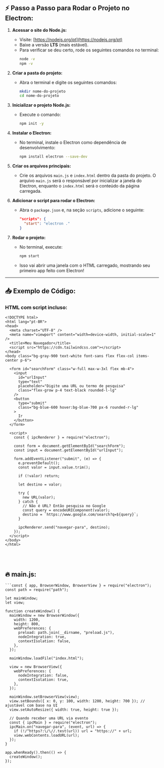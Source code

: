 

<h2>⚡ Passo a Passo para Rodar o Projeto no Electron:</h2>

1. **Acessar o site do Node.js:**
   - Visite: [https://nodejs.org/pt](https://nodejs.org/pt)
   - Baixe a versão **LTS** (mais estável).
   - Para verificar se deu certo, rode os seguintes comandos no terminal:
     ```bash
     node -v
     npm -v
     ```

2. **Criar a pasta do projeto:**
   - Abra o terminal e digite os seguintes comandos:
     ```bash
     mkdir nome-do-projeto
     cd nome-do-projeto
     ```

3. **Inicializar o projeto Node.js:**
   - Execute o comando:
     ```bash
     npm init -y
     ```

4. **Instalar o Electron:**
   - No terminal, instale o Electron como dependência de desenvolvimento:
     ```bash
     npm install electron --save-dev
     ```

5. **Criar os arquivos principais:**
   - Crie os arquivos `main.js` e `index.html` dentro da pasta do projeto. O arquivo `main.js` será o responsável por inicializar a janela do Electron, enquanto o `index.html` será o conteúdo da página carregada.

6. **Adicionar o script para rodar o Electron:**
   - Abra o `package.json` e, na seção `scripts`, adicione o seguinte:
     ```json
     "scripts": {
       "start": "electron ."
     }
     ```

7. **Rodar o projeto:**
   - No terminal, execute:
     ```bash
     npm start
     ```
   - Isso vai abrir uma janela com o HTML carregado, mostrando seu primeiro app feito com Electron!

---

<h2>📥 Exemplo de Código:</h2>

### **HTML com script incluso:**
```
<!DOCTYPE html>
<html lang="pt-BR">
<head>
  <meta charset="UTF-8" />
  <meta name="viewport" content="width=device-width, initial-scale=1" />
  <title>Meu Navegador</title>
  <script src="https://cdn.tailwindcss.com"></script>
</head>
<body class="bg-gray-900 text-white font-sans flex flex-col items-center p-6">

  <form id="searchForm" class="w-full max-w-3xl flex mb-4">
    <input
      id="urlInput"
      type="text"
      placeholder="Digite uma URL ou termo de pesquisa"
      class="flex-grow p-4 text-black rounded-l-lg"
    />
    <button
      type="submit"
      class="bg-blue-600 hover:bg-blue-700 px-6 rounded-r-lg"
    >
      Ir
    </button>
  </form>

  <script>
    const { ipcRenderer } = require("electron");

    const form = document.getElementById("searchForm");
    const input = document.getElementById("urlInput");

    form.addEventListener("submit", (e) => {
      e.preventDefault();
      const valor = input.value.trim();

      if (!valor) return;

      let destino = valor;

      try {
        new URL(valor);
      } catch {
        // Não é URL? Então pesquisa no Google
        const query = encodeURIComponent(valor);
        destino = `https://www.google.com/search?q=${query}`;
      }

      ipcRenderer.send("navegar-para", destino);
    });
  </script>
</body>
</html>
```

<br>
<br>

<h2>🔥 main.js:</h2>

```### **Main.js:**
```const { app, BrowserWindow, BrowserView } = require("electron");
const path = require("path");

let mainWindow;
let view;

function createWindow() {
  mainWindow = new BrowserWindow({
    width: 1200,
    height: 800,
    webPreferences: {
      preload: path.join(__dirname, "preload.js"),
      nodeIntegration: true,
      contextIsolation: false,
    },
  });

  mainWindow.loadFile("index.html");

  view = new BrowserView({
    webPreferences: {
      nodeIntegration: false,
      contextIsolation: true,
    },
  });

  mainWindow.setBrowserView(view);
  view.setBounds({ x: 0, y: 100, width: 1200, height: 700 }); // ajustável com base na UI
  view.setAutoResize({ width: true, height: true });

  // Quando receber uma URL via evento
  const { ipcMain } = require("electron");
  ipcMain.on("navegar-para", (event, url) => {
    if (!/^https?:\/\//.test(url)) url = "https://" + url;
    view.webContents.loadURL(url);
  });
}

app.whenReady().then(() => {
  createWindow();
});

